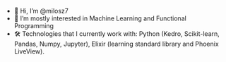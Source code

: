 - 👋 Hi, I’m @milosz7
- 👀 I’m mostly interested in Machine Learning and Functional Programming
- 🛠️ Technologies that I currently work with: Python (Kedro, Scikit-learn, Pandas, Numpy, Jupyter), Elixir (learning standard library and Phoenix LiveView).

<!---
milosz7/milosz7 is a ✨ special ✨ repository because its `README.md` (this file) appears on your GitHub profile.
You can click the Preview link to take a look at your changes.
--->
